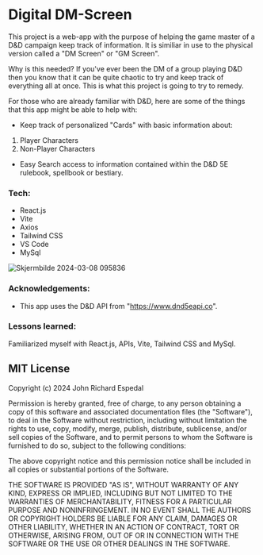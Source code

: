 # Digital DM-Screen

This project is a web-app with the purpose of helping the game master of a D&D campaign keep track of information.
It is similiar in use to the physical version called a "DM Screen" or "GM Screen".

Why is this needed?
If you've ever been the DM of a group playing D&D then you know that it can be quite chaotic to try and keep track of everything all at once.
This is what this project is going to try to remedy.

For those who are already familiar with D&D, here are some of the things that this app might be able to help with:
- Keep track of personalized "Cards" with basic information about:
1. Player Characters
2. Non-Player Characters
- Easy Search access to information contained within the D&D 5E rulebook, spellbook or bestiary.

### Tech:
- React.js
- Vite
- Axios
- Tailwind CSS
- VS Code
- MySql

![Skjermbilde 2024-03-08 095836](https://github.com/Johnricharde/dm-screen/assets/117681128/5d98ae4f-7905-4279-94b7-c471a18fc9cd)

### Acknowledgements:
- This app uses the D&D API from "https://www.dnd5eapi.co".
  
### Lessons learned:
Familiarized myself with React.js, APIs, Vite, Tailwind CSS and MySql.



## MIT License

Copyright (c) 2024 John Richard Espedal

Permission is hereby granted, free of charge, to any person obtaining a copy
of this software and associated documentation files (the "Software"), to deal
in the Software without restriction, including without limitation the rights
to use, copy, modify, merge, publish, distribute, sublicense, and/or sell
copies of the Software, and to permit persons to whom the Software is
furnished to do so, subject to the following conditions:

The above copyright notice and this permission notice shall be included in all
copies or substantial portions of the Software.

THE SOFTWARE IS PROVIDED "AS IS", WITHOUT WARRANTY OF ANY KIND, EXPRESS OR
IMPLIED, INCLUDING BUT NOT LIMITED TO THE WARRANTIES OF MERCHANTABILITY,
FITNESS FOR A PARTICULAR PURPOSE AND NONINFRINGEMENT. IN NO EVENT SHALL THE
AUTHORS OR COPYRIGHT HOLDERS BE LIABLE FOR ANY CLAIM, DAMAGES OR OTHER
LIABILITY, WHETHER IN AN ACTION OF CONTRACT, TORT OR OTHERWISE, ARISING FROM,
OUT OF OR IN CONNECTION WITH THE SOFTWARE OR THE USE OR OTHER DEALINGS IN THE
SOFTWARE.
